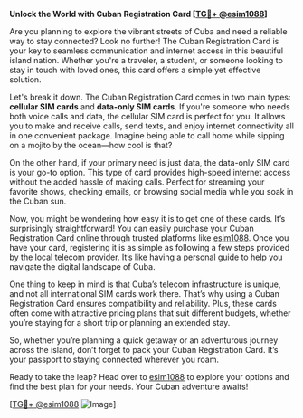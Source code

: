 **Unlock the World with Cuban Registration Card [[TG💪+ @esim1088](https://t.me/s/esim1088)]**

Are you planning to explore the vibrant streets of Cuba and need a reliable way to stay connected? Look no further! The Cuban Registration Card is your key to seamless communication and internet access in this beautiful island nation. Whether you're a traveler, a student, or someone looking to stay in touch with loved ones, this card offers a simple yet effective solution.

Let's break it down. The Cuban Registration Card comes in two main types: **cellular SIM cards** and **data-only SIM cards**. If you're someone who needs both voice calls and data, the cellular SIM card is perfect for you. It allows you to make and receive calls, send texts, and enjoy internet connectivity all in one convenient package. Imagine being able to call home while sipping on a mojito by the ocean—how cool is that?

On the other hand, if your primary need is just data, the data-only SIM card is your go-to option. This type of card provides high-speed internet access without the added hassle of making calls. Perfect for streaming your favorite shows, checking emails, or browsing social media while you soak in the Cuban sun.

Now, you might be wondering how easy it is to get one of these cards. It’s surprisingly straightforward! You can easily purchase your Cuban Registration Card online through trusted platforms like [esim1088](https://t.me/s/esim1088). Once you have your card, registering it is as simple as following a few steps provided by the local telecom provider. It’s like having a personal guide to help you navigate the digital landscape of Cuba.

One thing to keep in mind is that Cuba’s telecom infrastructure is unique, and not all international SIM cards work there. That’s why using a Cuban Registration Card ensures compatibility and reliability. Plus, these cards often come with attractive pricing plans that suit different budgets, whether you’re staying for a short trip or planning an extended stay.

So, whether you’re planning a quick getaway or an adventurous journey across the island, don’t forget to pack your Cuban Registration Card. It’s your passport to staying connected wherever you roam.

Ready to take the leap? Head over to [esim1088](https://t.me/s/esim1088) to explore your options and find the best plan for your needs. Your Cuban adventure awaits!

[[TG💪+ @esim1088](https://t.me/s/esim1088) ![Image](https://i.postimg.cc/Y0z9fWf4/image.png)]